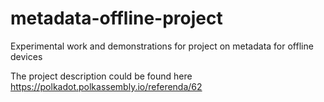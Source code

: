 # metadata-offline-project
Experimental work and demonstrations for project on metadata for offline devices

The project description could be found here https://polkadot.polkassembly.io/referenda/62
